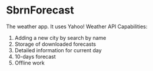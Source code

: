 # SbrnForecast
The weather app. It uses Yahoo! Weather API
Capabilities:
1) Adding a new city by search by name
2) Storage of downloaded forecasts
3) Detailed information for current day
4) 10-days forecast
5) Offline work

